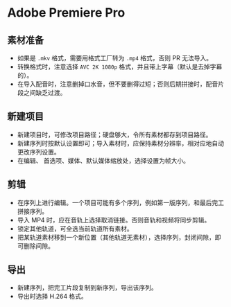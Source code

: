 # Adobe Premiere Pro

## 素材准备

- 如果是 `.mkv` 格式，需要用格式工厂转为 `.mp4` 格式，否则 PR 无法导入。
- 转换格式时，注意选择 `AVC 2K 1080p` 格式，并且带上字幕（默认是去掉字幕的）。
- 在导入配音时，注意删掉口水音，但不要删得过短；否则后期拼接时，配音片段之间缺乏过渡。

## 新建项目

- 新建项目时，可修改项目路径；硬盘够大，令所有素材都存到项目路径。
- 新建序列时按默认设置即可；导入素材时，应保持素材分辨率，相对应地自动更改序列设置。
- 在编辑、 首选项、媒体、默认媒体缩放处，选择设置为帧大小。

## 剪辑

- 在序列上进行编辑。一个项目可能有多个序列，例如第一版序列，和最后完工拼接序列。
- 导入 MP4 时，应在音轨上选择取消链接。否则音轨和视频将同步剪辑。
- 锁定其他轨道，可全选当前轨道所有素材。
- 把某轨道素材移到一个新位置（其他轨道无素材），选择序列，封闭间隙，即可删除间隙。

## 导出

- 新建序列，把完工片段复制到新序列，导出该序列。
- 导出时选择 H.264 格式。
